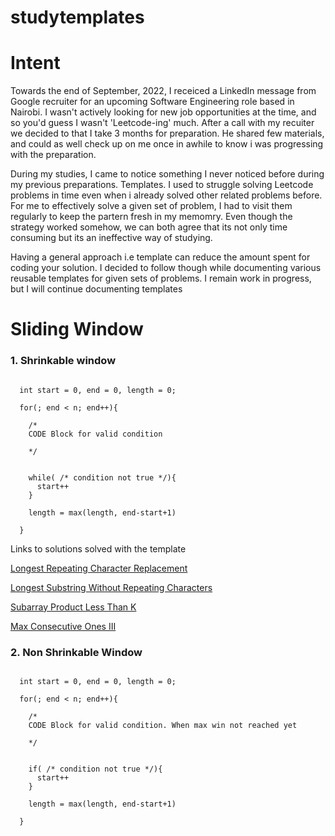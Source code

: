 # studytemplates

# Intent

Towards the end of September, 2022, I receiced a LinkedIn message from Google recruiter for an upcoming Software Engineering role based in Nairobi. 
I wasn't actively looking for new job opportunities at the time, and so you'd guess I wasn't 'Leetcode-ing' much. After a call with my recuiter we decided to
that I take 3 months for preparation. He shared few materials, and could as well check up on me once in awhile to know i was progressing with the preparation.

During my studies, I came to notice something I never noticed before during my previous preparations. Templates. I used to struggle solving Leetcode problems 
in time even when i already solved other related problems before. For me to effectively solve a given set of problem, I had to visit them regularly to keep the
partern fresh in my memomry. Even though the strategy worked somehow, we can both agree that its not only time consuming but its an ineffective way of studying. 
 
Having a general approach i.e template can reduce the amount spent for coding your solution. 
I decided to follow though while documenting various reusable templates for given sets of problems. I remain work in progress, but I will continue documenting 
templates 

# Sliding Window 

###  1. Shrinkable window

```

  int start = 0, end = 0, length = 0;
  
  for(; end < n; end++){
  
    /*
    CODE Block for valid condition
    
    */
    
    
    while( /* condition not true */){
      start++
    }
  
    length = max(length, end-start+1)
  
  }
```

Links to solutions solved with the template 

[Longest Repeating Character Replacement](https://leetcode.com/problems/longest-repeating-character-replacement/solutions/3392671/java-sliding-window-two-pointers-beats-9881-4ms/) 

[Longest Substring Without Repeating Characters](https://leetcode.com/problems/longest-substring-without-repeating-characters/solutions/3392443/java-sliding-window-beats-9996-3ms/)

[Subarray Product Less Than K](https://leetcode.com/problems/subarray-product-less-than-k/solutions/3396821/java-sliding-window-beats-97-48/)

[Max Consecutive Ones III](https://leetcode.com/problems/max-consecutive-ones-iii/solutions/3396842/java-sliding-window-beats-99-94-2ms/)

###   2. Non Shrinkable Window

```

  int start = 0, end = 0, length = 0;
  
  for(; end < n; end++){
  
    /*
    CODE Block for valid condition. When max win not reached yet
    
    */
    
    
    if( /* condition not true */){
      start++
    }
  
    length = max(length, end-start+1)
  
  }
```


 
